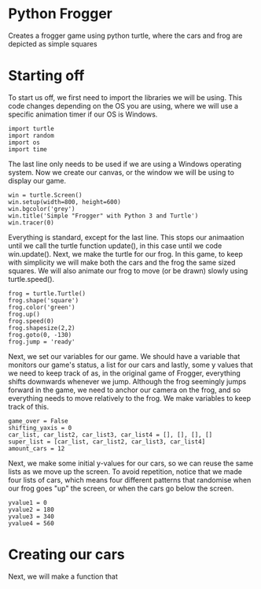# Python Frogger
Creates a frogger game using python turtle, where the cars and frog are depicted as simple squares

# Starting off
To start us off, we first need to import the libraries we will be using. This code changes depending on the OS you are using, where we will use a specific animation timer if our OS is Windows.
```
import turtle
import random
import os
import time
```
The last line only needs to be used if we are using a Windows operating system.
Now we create our canvas, or the window we will be using to display our game.
```
win = turtle.Screen()
win.setup(width=800, height=600)
win.bgcolor('grey')
win.title('Simple "Frogger" with Python 3 and Turtle')
win.tracer(0)
```
Everything is standard, except for the last line. This stops our animaation until we call the turtle function update(), in this case until we code win.update().
Next, we make the turtle for our frog. In this game, to keep with simplicity we will make both the cars and the frog the same sized squares. We will also animate our frog to move (or be drawn) slowly using turtle.speed().
```
frog = turtle.Turtle()
frog.shape('square')
frog.color('green')
frog.up()
frog.speed(0)
frog.shapesize(2,2)
frog.goto(0, -130)
frog.jump = 'ready'
```
Next, we set our variables for our game. We should have a variable that monitors our game's status, a list for our cars and lastly, some y values that we need to keep track of as, in the original game of Frogger, everything shifts downwards whenever we jump. Although the frog seemingly jumps forward in the game, we need to anchor our camera on the frog, and so everything needs to move relatively to the frog.
We make variables to keep track of this.
```
game_over = False
shifting_yaxis = 0
car_list, car_list2, car_list3, car_list4 = [], [], [], []
super_list = [car_list, car_list2, car_list3, car_list4]
amount_cars = 12
```
Next, we make some initial y-values for our cars, so we can reuse the same lists as we move up the screen. To avoid repetition, notice that we made four lists of cars, which means four different patterns that randomise when our frog goes "up" the screen, or when the cars go below the screen.
```
yvalue1 = 0
yvalue2 = 180
yvalue3 = 340
yvalue4 = 560
```

# Creating our cars
Next, we will make a function that 
